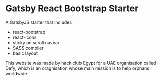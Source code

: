 # Gatsby React Bootstrap Starter

A GatsbyJS starter that includes

- react-bootstrap
- react-icons
- sticky on scroll navbar
- SASS compiler
- basic layout

This website was made by hack club Egypt for a UAE organisation called Defy, which is an oragnisation whose main mission is to help orphans worldwide.
